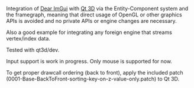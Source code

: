 Integration of [Dear ImGui](https://github.com/ocornut/imgui) with [Qt 3D](https://doc.qt.io/qt-5/qt3d-index.html) via the Entity-Component system and the framegraph,
meaning that direct usage of OpenGL or other graphics APIs is avoided and no private APIs or engine changes are necessary.

Also a good example for integrating any foreign engine that streams vertex/index data.

Tested with qt3d/dev.

Input support is work in progress. Only mouse is supported for now.

To get proper drawcall ordering (back to front), apply the included patch (0001-Base-BackToFront-sorting-key-on-z-value-only.patch) to Qt 3D.
